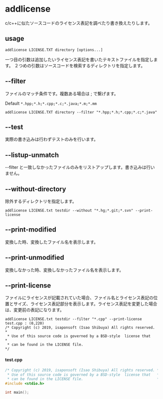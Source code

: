 # addlicense

c/c++に似たソースコードのライセンス表記を調べたり書き換えたりします。

## usage

```shell
addlicense LICENSE.TXT directory [options...]
```

一つ目の引数は追加したいライセンス表記を書いたテキストファイルを指定します。
２つめの引数はソースコードを検索するディレクトリを指定します。

## --filter

ファイルのマッチ条件です。複数ある場合は ; で繋げます。

Default ```*.hpp;*.h;*.cpp;*.c;*.java;*.m;*.mm```

```shell
addlicense LICENSE.TXT directory --filter "*.hpp;*.h;*.cpp;*.c;*.java"
```

## --test

実際の書き込みは行わずテストのみを行います。

## --listup-unmatch

--filter と一致しなかったファイルのみをリストアップします。書き込みは行いません。

## --without-directory

除外するディレクトリを指定します。

```shell
addlicense LICENSE.txt testdir --without "*.hg;*.git;*.svn" --print-license
```

## --print-modified

変換した時、変換したファイル名を表示します。

## --print-unmodified

変換しなかった時、変換しなかったファイル名を表示します。

## --print-license

ファイルにライセンスが記載されていた場合、ファイル名とライセンス表記の位置とサイズ、ライセンス表記部分を表示します。ライセンス表記を変更した場合は、変更前の表記になります。


```shell
addlicense LICENSE.txt testdir --filter "*.cpp" --print-license
test.cpp : (0,220)
/* Copyright (c) 2019, isaponsoft (Isao Shibuya) All rights reserved. *
 * Use of this source code is governed by a BSD-style  license that   *
 * can be found in the LICENSE file.                                  */
```

#### test.cpp

```c++
/* Copyright (c) 2019, isaponsoft (Isao Shibuya) All rights reserved. *
 * Use of this source code is governed by a BSD-style  license that   *
 * can be found in the LICENSE file.                                  */
#include <stdio.h>

int main();
```
